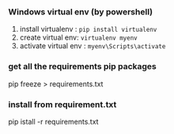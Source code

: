 ### Windows virtual env (by powershell)

1. install virtualenv : `pip install virtualenv`
2.  create virtual env: `virtualenv myenv`
3. activate virtual env : `myenv\Scripts\activate`


### get all the requirements pip packages
pip freeze > requirements.txt

### install from requirement.txt

pip istall -r requirements.txt